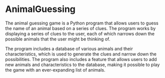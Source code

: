 # AnimalGuessing
The animal guessing game is a Python program that allows users to guess the name of an animal based on a series of clues. The program works by displaying a series of clues to the user, each of which narrows down the possible animals that the user might be thinking of. 

The program includes a database of various animals and their characteristics, which is used to generate the clues and narrow down the possibilities. The program also includes a feature that allows users to add new animals and characteristics to the database, making it possible to play the game with an ever-expanding list of animals.


